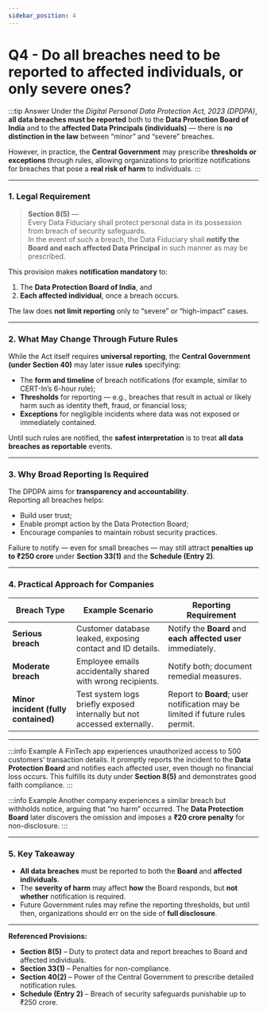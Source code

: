 ```yaml
---
sidebar_position: 4
---
```




# Q4 - Do all breaches need to be reported to affected individuals, or only severe ones?
:::tip Answer
Under the *Digital Personal Data Protection Act, 2023 (DPDPA)*, **all data breaches must be reported** both to the **Data Protection Board of India** and to the **affected Data Principals (individuals)** — there is **no distinction in the law** between “minor” and “severe” breaches.  

However, in practice, the **Central Government** may prescribe **thresholds or exceptions** through rules, allowing organizations to prioritize notifications for breaches that pose a **real risk of harm** to individuals.
:::

---

### **1. Legal Requirement**

> **Section 8(5)** —  
> Every Data Fiduciary shall protect personal data in its possession from breach of security safeguards.  
> In the event of such a breach, the Data Fiduciary shall **notify the Board and each affected Data Principal** in such manner as may be prescribed.

This provision makes **notification mandatory** to:
1. The **Data Protection Board of India**, and  
2. **Each affected individual**, once a breach occurs.  

The law does **not limit reporting** only to “severe” or “high-impact” cases.

---

### **2. What May Change Through Future Rules**

While the Act itself requires **universal reporting**, the **Central Government (under Section 40)** may later issue **rules** specifying:
- The **form and timeline** of breach notifications (for example, similar to CERT-In’s 6-hour rule);  
- **Thresholds** for reporting — e.g., breaches that result in actual or likely harm such as identity theft, fraud, or financial loss;  
- **Exceptions** for negligible incidents where data was not exposed or immediately contained.

Until such rules are notified, the **safest interpretation** is to treat **all data breaches as reportable** events.

---

### **3. Why Broad Reporting Is Required**

The DPDPA aims for **transparency and accountability**.  
Reporting all breaches helps:
- Build user trust;  
- Enable prompt action by the Data Protection Board;  
- Encourage companies to maintain robust security practices.

Failure to notify — even for small breaches — may still attract **penalties up to ₹250 crore** under **Section 33(1)** and the **Schedule (Entry 2)**.

---

### **4. Practical Approach for Companies**

| **Breach Type** | **Example Scenario** | **Reporting Requirement** |
|------------------|----------------------|----------------------------|
| **Serious breach** | Customer database leaked, exposing contact and ID details. | Notify the **Board** and **each affected user** immediately. |
| **Moderate breach** | Employee emails accidentally shared with wrong recipients. | Notify both; document remedial measures. |
| **Minor incident (fully contained)** | Test system logs briefly exposed internally but not accessed externally. | Report to **Board**; user notification may be limited if future rules permit. |

---

:::info Example
A FinTech app experiences unauthorized access to 500 customers’ transaction details. It promptly reports the incident to the **Data Protection Board** and notifies each affected user, even though no financial loss occurs. This fulfills its duty under **Section 8(5)** and demonstrates good faith compliance.
:::

:::info Example
Another company experiences a similar breach but withholds notice, arguing that “no harm” occurred. The **Data Protection Board** later discovers the omission and imposes a **₹20 crore penalty** for non-disclosure.
:::

---

### **5. Key Takeaway**

- **All data breaches** must be reported to both the **Board** and **affected individuals**.  
- The **severity of harm** may affect **how** the Board responds, but **not whether** notification is required.  
- Future Government rules may refine the reporting thresholds, but until then, organizations should err on the side of **full disclosure**.

---

**Referenced Provisions:**  
- **Section 8(5)** – Duty to protect data and report breaches to Board and affected individuals.  
- **Section 33(1)** – Penalties for non-compliance.  
- **Section 40(2)** – Power of the Central Government to prescribe detailed notification rules.  
- **Schedule (Entry 2)** – Breach of security safeguards punishable up to ₹250 crore.
